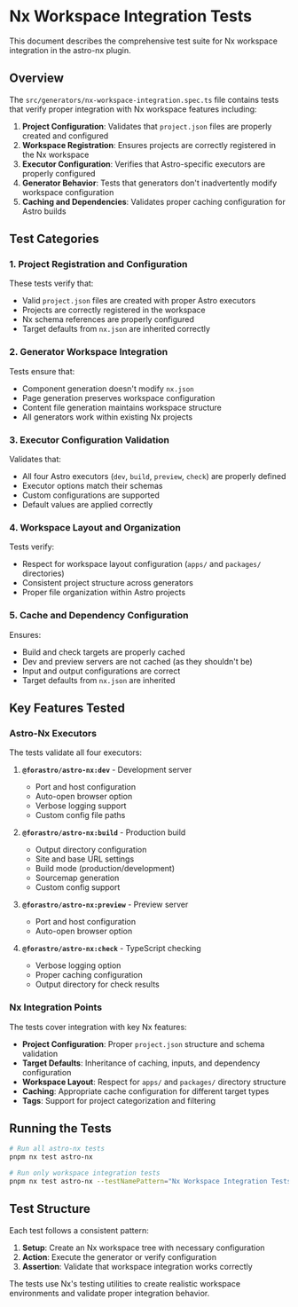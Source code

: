 # Nx Workspace Integration Tests

This document describes the comprehensive test suite for Nx workspace integration in the astro-nx plugin.

## Overview

The `src/generators/nx-workspace-integration.spec.ts` file contains tests that verify proper integration with Nx workspace features including:

1. **Project Configuration**: Validates that `project.json` files are properly created and configured
2. **Workspace Registration**: Ensures projects are correctly registered in the Nx workspace
3. **Executor Configuration**: Verifies that Astro-specific executors are properly configured
4. **Generator Behavior**: Tests that generators don't inadvertently modify workspace configuration
5. **Caching and Dependencies**: Validates proper caching configuration for Astro builds

## Test Categories

### 1. Project Registration and Configuration

These tests verify that:
- Valid `project.json` files are created with proper Astro executors
- Projects are correctly registered in the workspace
- Nx schema references are properly configured
- Target defaults from `nx.json` are inherited correctly

### 2. Generator Workspace Integration

Tests ensure that:
- Component generation doesn't modify `nx.json`
- Page generation preserves workspace configuration
- Content file generation maintains workspace structure
- All generators work within existing Nx projects

### 3. Executor Configuration Validation

Validates that:
- All four Astro executors (`dev`, `build`, `preview`, `check`) are properly defined
- Executor options match their schemas
- Custom configurations are supported
- Default values are applied correctly

### 4. Workspace Layout and Organization

Tests verify:
- Respect for workspace layout configuration (`apps/` and `packages/` directories)
- Consistent project structure across generators
- Proper file organization within Astro projects

### 5. Cache and Dependency Configuration

Ensures:
- Build and check targets are properly cached
- Dev and preview servers are not cached (as they shouldn't be)
- Input and output configurations are correct
- Target defaults from `nx.json` are inherited

## Key Features Tested

### Astro-Nx Executors

The tests validate all four executors:

1. **`@forastro/astro-nx:dev`** - Development server
   - Port and host configuration
   - Auto-open browser option
   - Verbose logging support
   - Custom config file paths

2. **`@forastro/astro-nx:build`** - Production build
   - Output directory configuration
   - Site and base URL settings
   - Build mode (production/development)
   - Sourcemap generation
   - Custom config support

3. **`@forastro/astro-nx:preview`** - Preview server
   - Port and host configuration
   - Auto-open browser option

4. **`@forastro/astro-nx:check`** - TypeScript checking
   - Verbose logging option
   - Proper caching configuration
   - Output directory for check results

### Nx Integration Points

The tests cover integration with key Nx features:

- **Project Configuration**: Proper `project.json` structure and schema validation
- **Target Defaults**: Inheritance of caching, inputs, and dependency configuration
- **Workspace Layout**: Respect for `apps/` and `packages/` directory structure
- **Caching**: Appropriate cache configuration for different target types
- **Tags**: Support for project categorization and filtering

## Running the Tests

```bash
# Run all astro-nx tests
pnpm nx test astro-nx

# Run only workspace integration tests
pnpm nx test astro-nx --testNamePattern="Nx Workspace Integration Tests"
```

## Test Structure

Each test follows a consistent pattern:

1. **Setup**: Create an Nx workspace tree with necessary configuration
2. **Action**: Execute the generator or verify configuration
3. **Assertion**: Validate that workspace integration works correctly

The tests use Nx's testing utilities to create realistic workspace environments and validate proper integration behavior.
